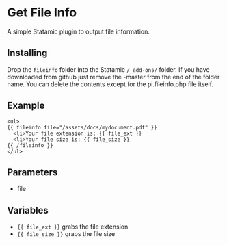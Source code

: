 Get File Info
=============

A simple Statamic plugin to output file information.

## Installing

Drop the `fileinfo` folder into the Statamic `/_add-ons/` folder. If you have downloaded from github just remove the -master from the end of the folder name. You can delete the contents except for the pi.fileinfo.php file itself.

## Example

~~~
<ul>
{{ fileinfo file="/assets/docs/mydocument.pdf" }}
  <li>Your file extension is: {{ file_ext }}
  <li>Your file size is: {{ file_size }}
{{ /fileinfo }}
</ul>
~~~

## Parameters

- file

## Variables

- `{{ file_ext }}` grabs the file extension
- `{{ file_size }}` grabs the file size
